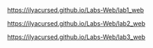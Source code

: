 https://ilyacursed.github.io/Labs-Web/lab1_web

https://ilyacursed.github.io/Labs-Web/lab2_web

https://ilyacursed.github.io/Labs-Web/lab3_web
